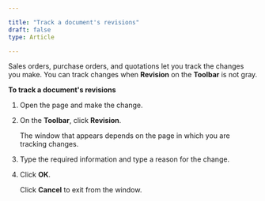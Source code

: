 ```yaml
---

title: "Track a document's revisions"
draft: false
type: Article

---
```


Sales orders, purchase orders, and quotations let you track the changes you make. You can track changes when **Revision** on the **Toolbar** is not gray.

**To track a document's revisions**

1. Open the page and make the change.

2. On the **Toolbar**, click **Revision**.

   The window that appears depends on the page in which you are tracking changes.

3. Type the required information and type a reason for the change.

4. Click **OK**.

   Click **Cancel** to exit from the window.

​